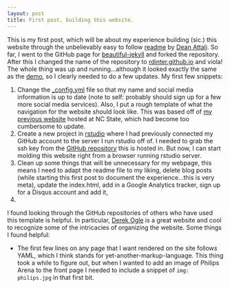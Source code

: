 ```yaml
---
layout: post
title: First post, building this website.
---
```


This is my first post, which will be about my experience building (sic.) this website through the unbelievably easy to follow [readme](https://github.com/daattali/beautiful-jekyll#readme) by [Dean Attali](http://deanattali.com/). So far, I went to the GitHub page for [beautiful-jekyll](https://github.com/daattali/beautiful-jekyll) and forked the repository. After this I changed the name of the repository to [rdinter.github.io](http://rdinter.github.io/) and viola! The whole thing was up and running...although it looked exactly the same as the [demo](http://deanattali.com/beautiful-jekyll/), so I clearly needed to do a few updates. My first few snippets:

1. Change the [_config.yml](https://github.com/rdinter/rdinter.github.io/blob/master/_config.yml) file so that my name and social media information is up to date (note to self: probably should sign up for a few more social media services). Also, I put a rough template of what the navigation for the website should look like. This was based off of [my previous website](http://www4.ncsu.edu/~rdinter/) hosted at NC State, which had become too cumbersome to update.
2. Create a new project in [rstudio](https://www.rstudio.com/) where I had previously connected my GitHub account to the server I run rstudio off of. I needed to grab the ssh key from the [GitHub repository](https://github.com/rdinter/rdinter.github.io) this is hosted in. But now, I can start molding this website right from a browser running rstudio server.
3. Clean up some things that will be unnecessary for my webpage, this means I need to adapt the readme file to my liking, delete blog posts (while starting this first post to document the experience...this is very meta), update the index.html, add in a Google Analytics tracker, sign up for a Disqus account and add it, 
4.

I found looking through the GitHub repositories of others who have used this template is helpful. In particular, [Derek Ogle](https://github.com/droglenc/droglenc.github.io) is a great website and cool to recognize some of the intricacies of organizing the website. Some things I found helpful:

* The first few lines on any page that I want rendered on the site follows YAML, which I think stands for yet-another-markup-language. This thing took a while to figure out, but when I wanted to add an image of Philips Arena to the front page I needed to include a snippet of `img: philips.jpg` in that first bit.
